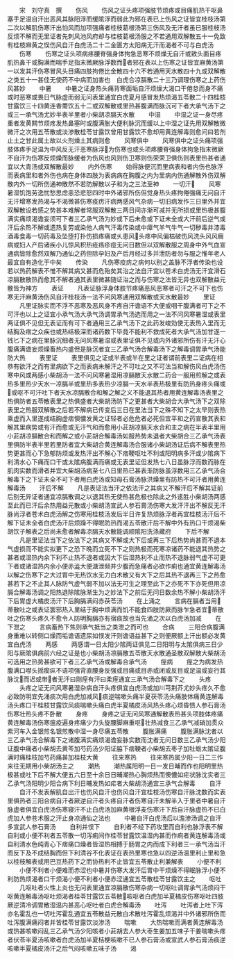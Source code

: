 <!-- { "loadSidebar": true } -->
　　宋　刘守真　撰
　　伤风
　　伤风之证头疼项强肢节烦疼或目痛肌热干呕鼻塞手足温自汗出恶风其脉阳浮而缓隂浮而弱此为邪在表已上伤风之证皆宜桂枝汤第二次以解肌伤寒汗出怕风而加项强痛者桂枝葛根汤第三伤风及无汗者虽已服桂枝汤反烦不解而无里证者先刺风池风府却与桂枝葛根汤服之不若通用双解散五十一免致有桂枝麻黄之悮伤风自汗白虎汤二十二金匮方太阳病无汗而渴者不可与白虎汤
　　伤寒
　　伤寒之证头项病疼腰脊强身体拘急恶寒不烦燥无自汗或致头面目疼肌热鼻干或胸满而喘手足指末微厥脉浮数而者邪在表以上伤寒之证皆宜麻黄汤第一以发其汗伤寒冒风头目痛四肢拘倦比金散四十六不若通用天水散四十九或双解散之类五十一甚佳无使药不中病而加害也　白虎合凉膈散二十三乃调理伤寒之上药伤风甚妙
　　中暑
　　中暑之证身热头痛背寒面垢自汗烦燥大渴口干倦怠而身不痛或时恶寒或畏日气脉虚而弱无问表里通宜白虎夏月感冒发热烦渴五苓散二十四桂枝甘露饮三十四黄连香薷饮五十二或双解散或里热甚腹满而脉沉可下者大承气汤下之或三一承气汤尤妙半表半里者小柴胡凉膈天水散
　　中湿
　　中湿之证一身尽疼重者发黄闗节烦疼发热鼻塞时或腹满胀大便利脉沉而缓以上中湿之证先用双解散微微汗之次用五苓散或淡渗散桂苓甘露饮曾用甘露饮不愈却用黄连解毒则愈问曰若剂止土之甘此属土故以火剂燥土其病则愈
　　风寒俱中
　　风寒俱中之证头痛项强肢体疼手足温为中风反无汗恶寒脉浮为伤寒也或头项疼腰脊强身体拘急指末微厥不自汗为伤寒反烦燥而脉缓者为伤风也风则伤卫寒则伤荣荣卫俱伤则表里热甚者通宜以大青汤或双解散最妙
　　内外伤寒
　　始得脉便沉而里病表和者内伤也脉浮而表病里和者外伤也病在身体四肢为表病病在胸腹之内为里病内伤通解散外伤双解散内外一切所伤通神散然不若防解散以子和为之三法至神
　　一切汗
　　风寒暑湿饥饱劳逸忧愁思虑恚恐悲怒四时中外诸邪所伤但觉身热头疼拘倦强痛无问自汗无汗增寒发热渴与不渴微甚伤寒疫疠汗病两感风气杂病一切旧病发作三日里外并宜双解散设若感之势甚本难解者常服双解散三两日间亦渐可减并无所损或里热极甚腹满实痛烦渴谵妄须可下者三乙承气汤为妙或下后未愈或下证未全或大汗前后逆气或汗后余热不解或遗热复劳或染他人病气汗毒传染或中瘴气羊气牛气一切秽毒并漆毒酒毒食毒一切药毒及坠堕打扑伤损疼痛或乆患风头疼中风偏枯破伤风洗头风风癎病或妇人产后诸疾小儿惊风积热疮疡疹痘无问日数但以双解散服之周身中外气血宣通病皆除愈然双解乃通仙之药但除孕妇及产后月经过多并泄防者勿与服之惟年老人最宜自有造化于中矣
　　传染
　　凡伤寒疫疠之病何以别之盖脉不浮者传染也设若以热药解表不惟不解其病又甚而危殆矣其治之法自汗宜以苍术白虎汤无汗宜滑石凉膈散散热而愈其不解者通其表里微甚随证治之而与伤寒之法皆无异也双解散益元散皆为神方
　　表证
　　凡表证脉浮身体肢节疼痛恶风恶寒者可汗之不可下也伤寒无汗麻黄汤伤风自汗桂枝汤一法不问风寒通用双解散或天水散最妙
　　里证
　　凡里证脉实而不浮不恶寒及恶风身不疼自汗谵语不大便或咽干腹满者可下之不可汗也以上之证宜小承气汤大承气汤调胃承气汤选而用之一法不问风寒暑湿或表里两证俱不见但无表证而有可下者通用三乙承气汤下之此药发峻効使无表热入里而无结胸及痞之众疾也或热结极深而诸药数下毕竟不能利不救成死者大承气汤加甘遂一钱匕下之病在里脉沉细者无问风寒暑湿或表里证俱不见或内外诸邪所伤有汗无汗心腹痛满谵妄烦燥畜热内盛但是脉沉者宜三乙承气汤合解毒汤下之解毒调胃承气汤能防大热
　　表里证
　　表里俱见之证或半表或半在里之证者谓前表里二证病在相叅有欲汗之而有里病欲下之而表病未解汗之不可吐之又不可法当和解伤风白虎汤伤寒中风或两感小柴胡汤一法不问风寒暑湿用凉膈散天水散二药合一服用煎解之或表热多里热少天水一凉膈半或里热多表热少凉膈一天水半表热极里有防热身疼头痛或或呕不可汗吐下者天水凉膈散合和解之解之义不能退其热者用黄连解毒汤表里之热俱防者五苓散表里之热俱盛者大柴胡汤防下之更甚者大柴胡合大承气汤下之双除表里之热服双解散之后若不解病已传变后三日在里法当下之殊不知下之太早则表热乘虚而入里遂成结胸虚痞懊憹发黄之证轻者必危危者必死但宜平和之药宣散其表和解其里病势或有汗而愈或无汗气和而愈用小茈胡凉膈天水合和主之病在半表半里用小茈胡凉膈散合和而解之或小茈胡合解毒汤如服热势未退者大柴胡合三乙承气汤表里俱防半表半里若里防者宜大柴胡合黄连解毒汤合服诸小柴胡汤证后病不解表里热势更甚而心下急郁防烦或发热汗出不解心下痞鞕呕吐不利或阳明病多汗或少隂病下利清水心下痛而口干或太隂病腹满而痛或无表里证但发热七八日虽脉浮而数而脉在肌肉实数而滑者并宜大柴胡汤病至七八日里热已甚表渐防脉虽浮数用三乙承气汤合解毒下之下证未全不可下者用白虎汤或知母石膏汤脉洪燥里有防热不可汗者用黄连解毒汤
　　汗后不解
　　凡是表证法当汗之依法汗之其病又不解汗后不解其证前后别无异证者通宜凉膈散调之以退其热无使热甚危极也除此之外逺胜小柴胡汤两感至此而已汗后余热用益元散或小柴胡汤宣武人参石膏汤伤寒大发汗汗出不解反无汗脉尚浮者苍术白虎汤解之伤寒用桂枝汤发后半日许复热烦脉浮者再宜桂枝汤汗后不解下证未全者白虎汤汗后烦躁不得眠防热而渴五苓散汗后不解中外有热口干烦渴柴胡饮子解表之后尚未愈者解毒凉膈天水散能调顺隂阳洗涤藏府
　　下后不解
　　凡是里证法当下之依法下之其病又不解或大下后或再三下后热势尚甚而不退本气虚损而不能实拟更下之恐下晩而立死不下之则热极而死寒凉诸药不能退其热势之甚者或湿热内余下利不止热不退者或因大下后湿热利不止而热不退脉弱气虚不可更下者或诸湿热内余小便赤澁大便溏泄频并少腹而急痛者必欲作痢也通宜黄连解毒汤以解之伤寒下之大过胃中无热饮水无力白术散又有大下之后其热不退再三下之热愈甚若下之不止其人脉防气虚气弱不加以法无可生之理至此下之亦死不下亦死但用凉膈合解毒汤调之阳热退除隂脉渐生为之妙法下之前后无问日数余热不解小柴胡汤汗下后胃虚大橘皮汤汗下后胸膈满闷赤茯苓汤
　　在上涌之
　　言病在膈者当用蒂散吐之或表证罢邪热入里结于胸中烦满而饥不能食四肢防厥而脉乍急者宜蒂散吐之伤寒头疼久不愈令人防明胸膈亦有宿痰故也当先涌之次以白虎汤加减
　　在下泄之
　　言病畜热下焦则承气抵当之类泄之而可也
　　合病
　　三阳合病腹满身重难以转侧口燥而垢谵语遗尿如悮发汗则谵语益甚下之则便厥额上汗出额必发黄宜白虎汤
　　两感
　　两感谓一日太阳少隂两证俱见二日阳明与太隂俱病三日少阳与厥隂俱病前六经之证是也小柴胡汤凉膈散五苓散天水散通圣散双解散大柴胡汤可选用之热势甚欲可下者三乙承气汤或解毒合承气汤
　　痓病
　　痓之为病发热腹满口噤头摇瘈疭不语项强背直腰身反强或目痛或目赤或闭或反目或足温或妄行其脉沈而迟或带者无汗曰刚痓有汗曰柔痓通宜三承气汤合解毒下之
　　头疼
　　头疼之证无问风寒暑湿杂病自汗头疼俱宜白虎汤或加川芎荆芥尤妙头疼久不愈必致防明宜先涌痰次用白虎加减风痰逆喘嗽头痛半夏茯苓汤头痛肢体痛黄连解毒汤头疼口干桂枝甘露饮风痰喘嗽头痛白虎半夏橘皮汤风热头疼心烦昏愦人参石膏汤伤寒壮热头疼不卧散
　　身疼
　　身疼之证无问风寒通解散表热甚头项肢体疼痛黄连解毒汤伤寒瘟疫遍身疼痛少力头旋腰脚麻重呕壮热减食三乙承气减硝加贯众紫河车入金银煎名银煎散中湿一身尽痛五苓散
　　腹胀满痛
　　腹胀满脉沈者以三乙承气汤合解毒下之诸腹满实痛烦渴谵妄脉实数而沈者无问日数三乙承气汤少阳证腹中痛者小柴胡去黄芩加芍药汤少阳证脇下痞鞕者小柴胡去枣子加牡蛎太隂证腹满时痛桂枝加芍药痛甚加桂枝大黄
　　往来寒热
　　往来寒热属少阳一日二三作来往无期用小柴胡汤主之
　　潮热
　　潮热属阳明一日一发日晡而作也阳明里热极甚或吐下后不解大便五六日至十余日日晡潮热心胸烦热而懊憹如疟状脉沈实者三乙承气汤阳明少阳合病下利日晡发热如疟者大柴胡汤通宜三承气合解毒
　　自汗
　　自汗不发表解肌自出汗也伤风自汗也伤风自汗宜桂枝汤伤寒自汗脉沈数而实表里俱热者三阳合病自汗者厥逆自汗者头疼自汗者伤寒自汗未解半入于里者中暑自汗脉虚者俱宜白虎汤伤寒寝汗不止白虎汤加麻黄根浮麦伤寒汗下后自汗脉虚热不已白虎加人参苍术服之汗止身凉通仙之法也
　　中暑自汗白虎汤后以澹渗汤调之自汗多宣武人参石膏汤
　　自利并悮下
　　自利者不经下药攻里而自利也脉浮表不解自利或小便不利者五苓散一切泻痢间作桂苓甘露饮温湿内甚而作痢者黄连解毒汤或自利清水色纯青心下痞痛口燥者皆湿热相搏于肠胃之内而成下利者三一承气汤当汗而反下及不成结胸而但下利清谷不化表证在表热里寒也急以四逆汤温里利止里和急以桂枝解表或用巴豆热药下之而协热利不止皆宜五苓散止利兼解表
　　小便不利
　　小便不利者小便难而赤涩也中暑并伤寒大发汗后胃中干烦燥不得眠脉浮小便不利防热烦渴者口干烦渴小便不利者小便赤涩通宜五苓散桂苓甘露饮主之
　　呕吐
　　几呕吐者火性上炎也无问表里通宜凉膈散伤寒杂病一切呕吐调胃承气汤烦闷干呕黄连解毒汤呕吐烦渴者桂苓甘露饮五苓散咳呕者白虎加半夏橘皮伤寒呕吐四肢厥逆清冷调胃散湿温内甚恶心呕吐者白虎合解毒汤
　　吐泻
　　吐泻者上吐下泻亦名霍乱也一切吐泻霍乱通宜五苓散益元散白术散吐泻霍乱烦渴并中外诸邪所伤而吐泻腹满痛闷者并皆桂苓甘露饮淡渗汤
　　喘嗽
　　大热喘嗽而满者黄连解毒汤或热甚咳嗽闷乱三乙承气汤少阳咳者小茈胡去人参大枣生姜加五味子干姜喘嗽头疼者伏苓半夏汤咳嗽者白虎汤加半夏桔梗咳嗽不已人参石膏汤或宣武人参石膏汤痰逆咳嗽半夏橘皮汤汗之后气闷咳嗽五味子汤
　　渴
